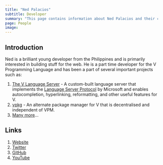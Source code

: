 ```yaml
---
title: "Ned Palacios"
subtitle: Developer
summary: "This page contains information about Ned Palacios and their contributions to V"
page: People
image:
---
```


## Introduction

Ned is a brilliant young developer from the Philippines and is primarily
interested in building stuff for the web. He is a part time developer
for the V Programming Language and has been a part of several important
projects such as:

1. [The V Language Server](https://github.com/vlang/vls) - A custom-built
   language server that implements the
   [Language Server Protocol](https://microsoft.github.io/language-server-protocol/)
   by Microsoft and enables autocompletion, hyperlinking, reformatting, and
   other useful features for V.
2. [vpkg](https://github.com/vpkg-project/vpkg) - An alternate package
   manager for V that is decentralised and independent of VPM.
3. [Many more](https://github.com/nedpals/)...

## Links

1. [Website](https://nedpals.xyz/)
2. [Twitter](https://twitter.com/npned)
3. [GitHub](https://github.com/nedpals/)
4. [YouTube](https://www.youtube.com/channel/UCaz-e85woIoiixZNrqR-XvA)
